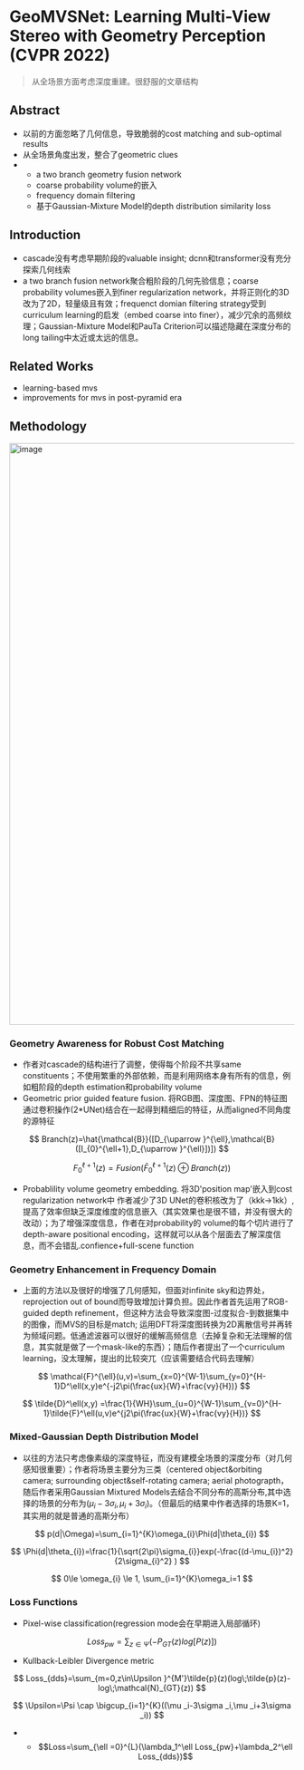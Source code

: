 # GeoMVSNet: Learning Multi-View Stereo with Geometry Perception (CVPR 2022)

> 从全场景方面考虑深度重建。很舒服的文章结构

## Abstract
- 以前的方面忽略了几何信息，导致脆弱的cost matching and sub-optimal results
- 从全场景角度出发，整合了geometric clues
- - a two branch geometry fusion network
  - coarse probability volume的嵌入
  - frequency domain filtering
  - 基于Gaussian-Mixture Model的depth distribution similarity loss

## Introduction
- cascade没有考虑早期阶段的valuable insight; dcnn和transformer没有充分探索几何线索
- a two branch fusion network聚合粗阶段的几何先验信息；coarse probability volumes嵌入到finer regularization network，并将正则化的3D改为了2D，轻量级且有效；frequenct domian filtering strategy受到curriculum learning的启发（embed coarse into finer），减少冗余的高频纹理；Gaussian-Mixture Model和PauTa Criterion可以描述隐藏在深度分布的long tailing中太近或太远的信息。


## Related Works
- learning-based mvs
- improvements for mvs in post-pyramid era


## Methodology

<img width="1027" alt="image" src="https://github.com/elleryw0518/MVS/assets/101634608/0b50c5b5-2ecd-48e1-99d7-ae6742647684">

### Geometry Awareness for Robust Cost Matching
- 作者对cascade的结构进行了调整，使得每个阶段不共享same constituents；不使用繁重的外部依赖，而是利用网络本身有所有的信息，例如粗阶段的depth estimation和probability volume
- Geometric prior guided feature fusion. 将RGB图、深度图、FPN的特征图通过卷积操作(2*UNet)结合在一起得到精细后的特征，从而aligned不同角度的源特征

$$
Branch(z)=\hat{\mathcal{B}}([D_{\uparrow }^{\ell},\mathcal{B}([I_{0}^{\ell+1},D_{\uparrow }^{\ell}])]) 
$$

$$
F_{0}^{\ell+1}(z)=Fusion(\bar{F}_0^{\ell+1}(z)\oplus Branch(z)) 
$$

- Probablility volume geometry embedding. 将3D'position map'嵌入到cost regularization network中
作者减少了3D UNet的卷积核改为了（kkk->1kk）,提高了效率但缺乏深度维度的信息嵌入（其实效果也是很不错，并没有很大的改动）；为了增强深度信息，作者在对probability的 volume的每个切片进行了depth-aware positional encoding，这样就可以从各个层面去了解深度信息，而不会错乱.confience+full-scene function

### Geometry Enhancement in Frequency Domain
- 上面的方法以及很好的增强了几何感知，但面对infinite sky和边界处，reprojection out of bound而导致增加计算负担。因此作者首先运用了RGB-guided depth refinement，但这种方法会导致深度图-过度拟合-到数据集中的图像，而MVS的目标是match; 运用DFT将深度图转换为2D离散信号并再转为频域问题。低通滤波器可以很好的缓解高频信息（去掉复杂和无法理解的信息，其实就是做了一个mask-like的东西）；随后作者提出了一个curriculum learning，没太理解，提出的比较突兀（应该需要结合代码去理解）

$$
\mathcal{F}^{\ell}(u,v)=\sum_{x=0}^{W-1}\sum_{y=0}^{H-1}D^\ell(x,y)e^{-j2\pi(\frac{ux}{W}+\frac{vy}{H})}   
$$

$$
\tilde{D}^\ell(x,y) =\frac{1}{WH}\sum_{u=0}^{W-1}\sum_{v=0}^{H-1}\tilde{F}^\ell(u,v)e^{j2\pi(\frac{ux}{W}+\frac{vy}{H})}   
$$

### Mixed-Gaussian Depth Distribution Model
- 以往的方法只考虑像素级的深度特征，而没有建模全场景的深度分布（对几何感知很重要）；作者将场景主要分为三类（centered object&orbiting camera; surrounding object&self-rotating camera; aerial photograpth，随后作者采用Gaussian Mixtured Models去结合不同分布的高斯分布,其中选择的场景的分布为$(\mu_{i}-3\sigma_{i}, \mu_{i}+3\sigma_{i})$。（但最后的结果中作者选择的场景K=1，其实用的就是普通的高斯分布）

$$
p(d|\Omega)=\sum_{i=1}^{K}\omega_{i}\Phi(d|\theta_{i})
$$

$$
\Phi(d|\theta_{i})=\frac{1}{\sqrt{2\pi}\sigma_{i}}exp(-\frac{(d-\mu_{i})^2}{2\sigma_{i}^2} ) 
$$

$$
0\le \omega_{i} \le 1, \sum_{i=1}^{K}\omega_i=1 
$$


### Loss Functions

- Pixel-wise classification(regression mode会在早期进入局部循环)

$$
Loss_{pw}=\sum_{z\in\Psi}(-P_{GT}(z)log[P(z)]) 
$$

- Kullback-Leibler Divergence metric

$$
Loss_{dds}=\sum_{m=0,z\in\Upsilon }^{M'}\tilde{p}(z)(log\;\tilde{p}(z)-log\;\mathcal{N}_{GT}(z))
$$

$$
\Upsilon=\Psi \cap \bigcup_{i=1}^{K}((\mu _i-3\sigma _i,\mu _i+3\sigma _i)) 
$$

- - $$Loss=\sum_{\ell =0}^{L}(\lambda_1^\ell Loss_{pw}+\lambda_2^\ell Loss_{dds})$$

